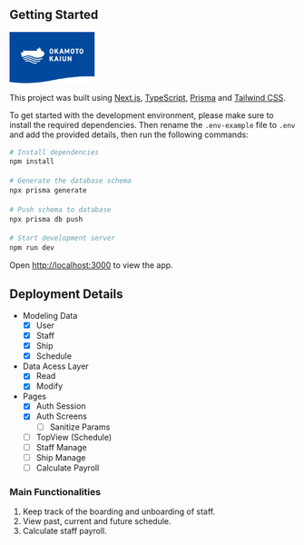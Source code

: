 ## Getting Started

<div>
  <a href="https://okamotokaiun.com">
    <img src="https://raw.githubusercontent.com/p266dd/okamoto-kaiun/refs/heads/main/public/okamoto-brand-github.webp" alt="Okamoto Kaiun Logo" width="150" />
  </a>
</div>

This project was built using [Next.js](https://nextjs.org/), [TypeScript](https://www.typescriptlang.org/), [Prisma](https://www.prisma.io/) and [Tailwind CSS](https://tailwindcss.com/).

To get started with the development environment, please make sure to install the required dependencies. Then rename the `.env-example` file to `.env` and add the provided details, then run the following commands:

```bash
# Install dependencies
npm install

# Generate the database schema
npx prisma generate

# Push schema to database
npx prisma db push

# Start development server
npm run dev
```

Open [http://localhost:3000](http://localhost:3000) to view the app.

## Deployment Details

- Modeling Data
  - [x] User
  - [x] Staff
  - [x] Ship
  - [x] Schedule
- Data Acess Layer
  - [x] Read
  - [x] Modify
- Pages
  - [x] Auth Session
  - [x] Auth Screens
    - [ ] Sanitize Params
  - [ ] TopView (Schedule)
  - [ ] Staff Manage
  - [ ] Ship Manage
  - [ ] Calculate Payroll

### Main Functionalities

1. Keep track of the boarding and unboarding of staff.
2. View past, current and future schedule.
3. Calculate staff payroll.
